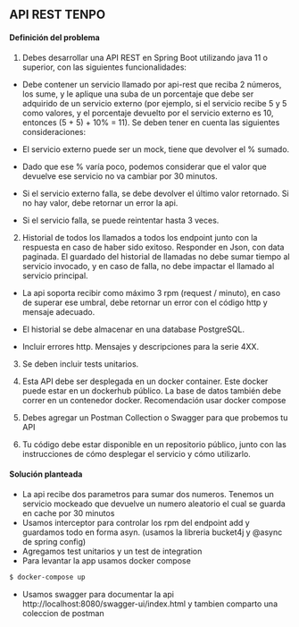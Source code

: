## API REST TENPO


#### Definición del problema

1. Debes desarrollar una API REST en Spring Boot utilizando java 11 o superior, con las siguientes funcionalidades:

- Debe contener un servicio llamado por api-rest que reciba 2 números, los sume, y le aplique una suba de un porcentaje que debe ser adquirido de un servicio externo (por ejemplo, si el servicio recibe 5 y 5 como valores, y el porcentaje devuelto por el servicio externo es 10, entonces (5 + 5) + 10% = 11). Se deben tener en cuenta las siguientes consideraciones:

- El servicio externo puede ser un mock, tiene que devolver el % sumado.

- Dado que ese % varía poco, podemos considerar que el valor que devuelve ese servicio no va cambiar por 30 minutos.

- Si el servicio externo falla, se debe devolver el último valor retornado. Si no hay valor, debe retornar un error la api.

- Si el servicio falla, se puede reintentar hasta 3 veces.

2. Historial de todos los llamados a todos los endpoint junto con la respuesta en caso de haber sido exitoso. Responder en Json, con data paginada. El guardado del historial de llamadas no debe sumar tiempo al servicio invocado, y en caso de falla, no debe impactar el llamado al servicio principal.

- La api soporta recibir como máximo 3 rpm (request / minuto), en caso de superar ese umbral, debe retornar un error con el código http y mensaje adecuado.

- El historial se debe almacenar en una database PostgreSQL.

- Incluir errores http. Mensajes y descripciones para la serie 4XX.


3. Se deben incluir tests unitarios.

4. Esta API debe ser desplegada en un docker container. Este docker puede estar en un dockerhub público. La base de datos también debe correr en un contenedor docker. Recomendación usar docker compose

5. Debes agregar un Postman Collection o Swagger para que probemos tu API

6. Tu código debe estar disponible en un repositorio público, junto con las instrucciones de cómo desplegar el servicio y cómo utilizarlo.


#### Solución planteada

- La api recibe dos parametros para sumar dos numeros. Tenemos un servicio mockeado que devuelve un numero aleatorio el cual se guarda en cache por 30 minutos
- Usamos interceptor para controlar los rpm del endpoint add y guardamos todo en forma asyn. (usamos la libreria bucket4j y @async de spring config)
- Agregamos test unitarios y un test de integration
- Para levantar la app usamos docker compose
```sh
$ docker-compose up
```  
- Usamos swagger para documentar la api  http://localhost:8080/swagger-ui/index.html  y tambien comparto una coleccion de postman

